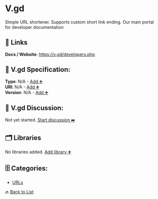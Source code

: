 # V.gd

Simple URL shortener.  Supports custom short link ending.  Our main portal for developer documentation

##  🔗 Links
**Docs / Website**: https://v.gd/developers.php

## 🧬 V.gd Specification:
**Type**: N/A - [Add ➕](https://github.com/apis-list/apis-list/edit/main/apis.yaml#L21359)  
**URI**: N/A - [Add ➕](https://github.com/apis-list/apis-list/edit/main/apis.yaml#L21359)  
**Version**: N/A - [Add ➕](https://github.com/apis-list/apis-list/edit/main/apis.yaml#L21359)

## 💬 V.gd Discussion:
Not yet started. [Start discussion ➡️](https://github.com/apis-list/apis-list/discussions/new)

## 🗂️ Libraries

No libraries added. [Add library ➕](https://github.com/apis-list/apis-list/edit/main/apis.yaml#L21359)    


## 🗄️ Categories:
- [URLs](https://github.com/apis-list/apis-list#urls-)

🔙  [Back to List](https://github.com/apis-list/apis-list)
